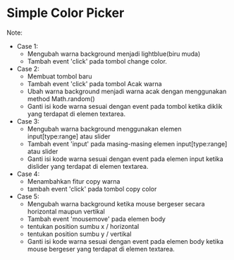 # Simple Color Picker
Note:

- Case 1: 
	- Mengubah warna background menjadi lightblue(biru muda) 
	- Tambah event 'click' pada tombol change color.
- Case 2: 
	- Membuat tombol baru
	- Tambah event 'click' pada tombol Acak warna
	- Ubah warna background menjadi warna acak dengan menggunakan method Math.random()
	- Ganti isi kode warna sesuai dengan event pada tombol ketika diklik yang terdapat di elemen textarea.
- Case 3: 
	- Mengubah warna background menggunakan elemen input[type:range] atau slider
	- Tambah event 'input' pada masing-masing elemen input[type:range] atau slider
	- Ganti isi kode warna sesuai dengan event pada elemen input ketika dislider yang terdapat di elemen textarea.
- Case 4: 
	- Menambahkan fitur copy warna
	- tambah event 'click' pada tombol copy color
- Case 5: 
	- Mengubah warna background ketika mouse bergeser secara horizontal maupun vertikal
	- Tambah event 'mousemove' pada elemen body
	- tentukan position sumbu x / horizontal
	- tentukan position sumbu y / vertikal
	- Ganti isi kode warna sesuai dengan event pada elemen body ketika mouse bergeser yang terdapat di elemen textarea.
          

